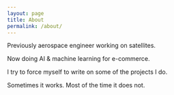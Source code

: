 ```yaml
---
layout: page
title: About
permalink: /about/
---
```


Previously aerospace engineer working on satellites.

Now doing AI & machine learning for e-commerce.

I try to force myself to write on some of the projects I do.

Sometimes it works. Most of the time it does not.